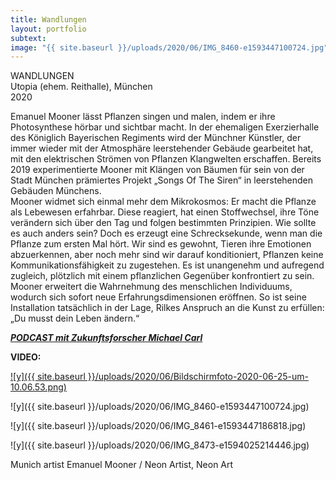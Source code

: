 ```yaml
---
title: Wandlungen
layout: portfolio
subtext: 
image: "{{ site.baseurl }}/uploads/2020/06/IMG_8460-e1593447100724.jpg"
---
```

WANDLUNGEN  
Utopia (ehem. Reithalle), München  
2020

Emanuel Mooner lässt Pflanzen singen und malen, indem er ihre Photosynthese hörbar und sichtbar macht. In der ehemaligen Exerzierhalle des Königlich Bayerischen Regiments wird der Münchner Künstler, der immer wieder mit der Atmosphäre leerstehender Gebäude gearbeitet hat, mit den elektrischen Strömen von Pflanzen Klangwelten erschaffen. Bereits 2019 experimentierte Mooner mit Klängen von Bäumen für sein von der Stadt München prämiertes Projekt „Songs Of The Siren“ in leerstehenden Gebäuden Münchens.  
Mooner widmet sich einmal mehr dem Mikrokosmos: Er macht die Pflanze als Lebewesen erfahrbar. Diese reagiert, hat einen Stoffwechsel, ihre Töne verändern sich über den Tag und folgen bestimmten Prinzipien. Wie sollte es auch anders sein? Doch es erzeugt eine Schrecksekunde, wenn man die Pflanze zum ersten Mal hört. Wir sind es gewohnt, Tieren ihre Emotionen abzuerkennen, aber noch mehr sind wir darauf konditioniert, Pflanzen keine Kommunikationsfähigkeit zu zugestehen. Es ist unangenehm und aufregend zugleich, plötzlich mit einem pflanzlichen Gegenüber konfrontiert zu sein. Mooner erweitert die Wahrnehmung des menschlichen Individuums, wodurch sich sofort neue Erfahrungsdimensionen eröffnen. So ist seine Installation tatsächlich in der Lage, Rilkes Anspruch an die Kunst zu erfüllen:  
„Du musst dein Leben ändern.“

**_[PODCAST mit Zukunftsforscher Michael Carl](https://dastorzururbanenzukunft.podigee.io/5-klang-und-raum-der-stadt)_**

**VIDEO:**[](https://youtu.be/JSmXigFV89c)

[![y]({{ site.baseurl }}/uploads/2020/06/Bildschirmfoto-2020-06-25-um-10.06.53.png)](https://youtu.be/JSmXigFV89c)

![y]({{ site.baseurl }}/uploads/2020/06/IMG_8460-e1593447100724.jpg)

![y]({{ site.baseurl }}/uploads/2020/06/IMG_8461-e1593447186818.jpg)

![y]({{ site.baseurl }}/uploads/2020/06/IMG_8473-e1594025214446.jpg)

Munich artist Emanuel Mooner / Neon Artist, Neon Art